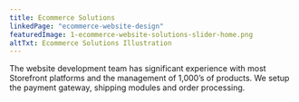 ```yaml
---
title: Ecommerce Solutions
linkedPage: "ecommerce-website-design"
featuredImage: 1-ecommerce-website-solutions-slider-home.png
altTxt: Ecommerce Solutions Illustration
---
```


The website development team has significant experience with most Storefront platforms and the management of 1,000’s of products. We setup the payment gateway, shipping modules and order processing.
